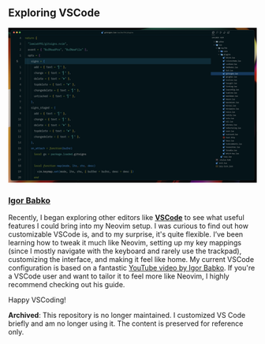 ## Exploring VSCode

![rjleyva-vscode](assets/vs-code.jpeg)

### [Igor Babko](https://github.com/IgorBabko/)

Recently, I began exploring other editors like **[VSCode](https://code.visualstudio.com/)** to see what useful features I could bring into my Neovim setup. I was curious to find out how customizable VSCode is, and to my surprise, it's quite flexible.
I’ve been learning how to tweak it much like Neovim, setting up my key mappings (since I mostly navigate with the keyboard and rarely use the trackpad), customizing the interface, and making it feel like home.
My current VSCode configuration is based on a fantastic [YouTube video by Igor Babko](https://www.youtube.com/watch?v=VmFOsK7IhI4). If you're a VSCode user and want to tailor it to feel more like Neovim, I highly recommend checking out his guide.

Happy VSCoding!

**Archived**: This repository is no longer maintained. I customized VS Code briefly and am no longer using it. The content is preserved for reference only.
